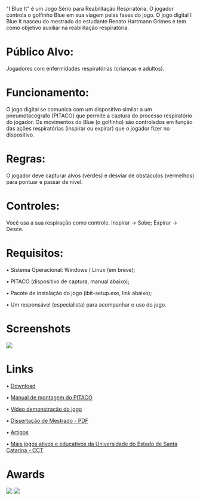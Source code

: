 "I Blue It" é um Jogo Sério para Reabilitação Respiratória. O jogador controla o golfinho Blue em sua viagem pelas fases do jogo. O jogo digital I Blue It nasceu do mestrado do estudante Renato Hartmann Grimes e tem como objetivo auxiliar na reabilitação respiratória. 

# Público Alvo: 

Jogadores com enfermidades respiratórias (crianças e adultos).

# Funcionamento:

O jogo digital se comunica com um dispositivo similar a um pneumotacógrafo (PITACO) que permite a captura do processo respiratório do jogador. Os movimentos do Blue (o golfinho) são controlados em função das ações respiratórias (inspirar ou expirar) que o jogador fizer no dispositivo.

# Regras:

O jogador deve capturar alvos (verdes) e desviar de obstáculos (vermelhos) para pontuar e passar de nível.

# Controles: 

Você usa a sua respiração como controle. Inspirar -> Sobe; Expirar -> Desce.

# Requisitos:

• Sistema Operacional: Windows / Linux (em breve);

• PITACO (dispositivo de captura, manual abaixo);

• Pacote de instalação do jogo (ibit-setup.exe, link abaixo);

• Um responsável (especialista) para acompanhar o uso do jogo.

# Screenshots

<img src="https://image.ibb.co/kV5ZQK/vlcsnap_2018_09_03_17h57m44s519.png"/>

# Links

• [Download](https://drive.google.com/uc?id=1dSzWp0a-BEYvkv__IfMXQMjR0E5Axyai&export=download)

• [Manual de montagem do PITACO](https://udescmove2learn.wordpress.com/2018/04/26/i-blue-it/) 

• [Vídeo demonstração do jogo](https://www.youtube.com/watch?v=Pw-f9pR77W0)

• [Dissertação de Mestrado - PDF](https://drive.google.com/open?id=1TOilD4HCH9VaHwWfTK3c2EA2ZrM0aYv0)

• [Artigos](https://scholar.google.com.br/citations?user=BSd_7OkAAAAJ)

• [Mais jogos ativos e educativos da Universidade do Estado de Santa Catarina - CCT](https://udescmove2learn.wordpress.com/)

# Awards

<img src="http://www.laurelleavesawardmaker.com/dl/8DFBEA2EEE_20181014_132140_leaf_sized.png" />
<img src="http://www.laurelleavesawardmaker.com/dl/57244FCB3E_2019616_2849_leaf_sized.png" />